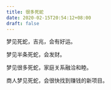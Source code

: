 ```yaml
---
title: 很多死蛇
date: 2020-02-15T20:54:12+08:00
draft: false
---
```


梦见死蛇，吉兆，会有好运。<br>



梦见半条死蛇，会发财。<br>



梦见很多死蛇，家庭关系融洽和睦。<br>



商人梦见死蛇，会很快找到赚钱的新项目。<br>
